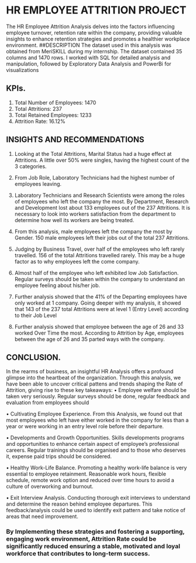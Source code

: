# HR EMPLOYEE ATTRITION PROJECT

The HR Employee Attrition Analysis delves into the factors influencing employee turnover, retention rate within the company, providing valuable insights to enhance retention strategies and promotes a healthier workplace environment.
##DESCRIPTION
The dataset used in this analysis was obtained from MeriSKILL during my internship. The dataset contained 35 columns and 1470 rows. I worked with SQL for detailed analysis and manipulation, followed by Exploratory Data Analysis and PowerBi for visualizations
## KPIs. 
1. Total Number of Employees: 1470
2. Total Attritions: 237
3. Total Retained Employees: 1233
4. Attrition Rate: 16.12%
## INSIGHTS AND RECOMMENDATIONS 
  1.	Looking at the Total Attritions, Marital Status had a huge effect at Attritions. A little over 50% were singles, having the highest count of the 3 categories.

  2.	From Job Role, Laboratory Technicians had the highest number of employees leaving. 

  3.	Laboratory Technicians and Research Scientists were among the roles of employees who left the company the most. By Department, Research and Development lost about 133 employees           out of the 237 Attritions. It is necessary to look into workers satisfaction from the department to determine how well its workers are being treated.

  4.	From this analysis, male employees left the company the most by Gender. 150 male employees left their jobs out of the total 237 Attritions.

  5.	Judging by Business Travel, over half of the employees who left rarely travelled. 156 of the total Attritions travelled rarely. This may be a huge factor as to why employees left         the come company.

  6.	Almost half of the employee who left exhibited low Job Satisfaction. Regular surveys should be taken within the company to understand an employee feeling about his/her job.

  7.	Further analysis showed that the 41% of the Departing employees have only worked at 1 company. Going deeper with my analysis, it showed that 143 of the 237 total Attritions were         at level 1 (Entry Level) according to their Job Level

  8.	Further analysis showed that employee between the age of 26 and 33 worked Over Time the most. According to Attrition by Age, employees between the age of 26 and 35 parted ways           with the company. 

## CONCLUSION.
 
 In the rearms of business, an insightful HR Analysis offers a profound glimpse into the heartbeat of the organization. Through this analysis, we have been able to uncover critical pattens and trends shaping the Rate of Attrition, giving rise to these key takeaways:
  •	Employee welfare should be taken very seriously. Regular surveys should be done, regular feedback and evaluation from employees should 
  
  •	Cultivating Employee Experience. From this Analysis, we found out that most employees who left have either worked in the company for less than a year or were working in an entry         level role before their departure. 
  
  •	Developments and Growth Opportunities. Skills developments programs and opportunities to enhance certain aspect of employee’s professional careers. Regular trainings should be           organised and to those who deserves it, expense paid trips should be considered.   
  
  •	Healthy Work-Life Balance. Promoting a healthy work-life balance is very essential to employee retainment. Reasonable work hours, flexible schedule, remote work option and reduced       over time hours to avoid a culture of overworking and burnout. 
  
  •	Exit Interview Analysis. Conducting thorough exit interviews to understand and determine the reason behind employee departures. This feedback/analysis could be used to identify exit   pattern and take notice of areas that need improvement. 
  
### By Implementing these strategies and fostering a supporting, engaging work environment, Attrition Rate could be significantly reduced ensuring a stable, motivated and loyal workforce that contributes to long-term success.
